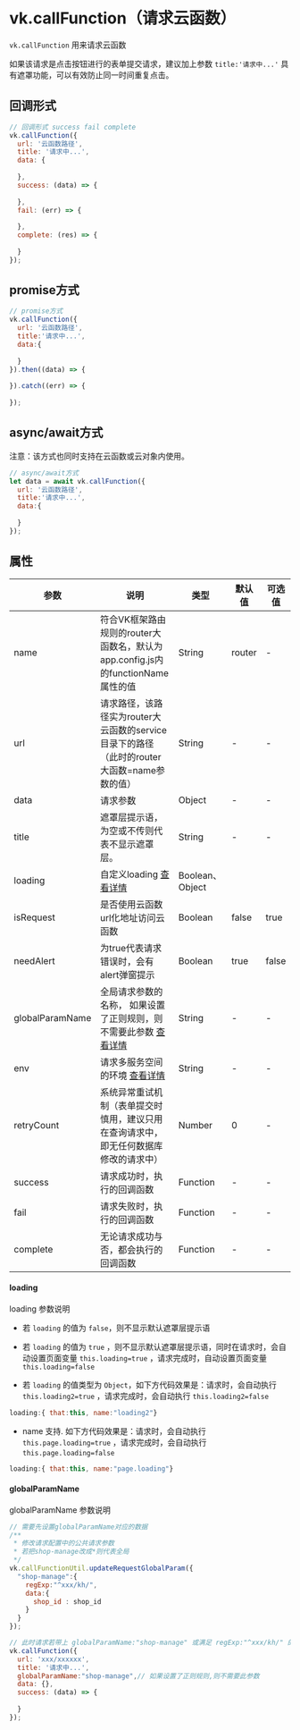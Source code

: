# vk.callFunction（请求云函数）

`vk.callFunction` 用来请求云函数

如果该请求是点击按钮进行的表单提交请求，建议加上参数 `title:'请求中...'` 具有遮罩功能，可以有效防止同一时间重复点击。

## 回调形式 

```js
// 回调形式 success fail complete
vk.callFunction({
  url: '云函数路径',
  title: '请求中...',
  data: {
    
  },
  success: (data) => {
    
  },
  fail: (err) => {
    
  },
  complete: (res) => {
    
  }
});
```

## promise方式

```js
// promise方式
vk.callFunction({
  url: '云函数路径',
  title:'请求中...',
  data:{
    
  }
}).then((data) => {
  
}).catch((err) => {
  
});
```

## async/await方式

注意：该方式也同时支持在云函数或云对象内使用。

```js
// async/await方式
let data = await vk.callFunction({
  url: '云函数路径',
  title:'请求中...',
  data:{
    
  }
});
``` 

## 属性

| 参数             | 说明                           | 类型    | 默认值  | 可选值 |
|------------------|-------------------------------|---------|--------|-------|
| name             | 符合VK框架路由规则的router大函数名，默认为app.config.js内的functionName属性的值 | String  | router | -  |
| url              | 请求路径，该路径实为router大云函数的service目录下的路径（此时的router大函数=name参数的值） | String | - | - |
| data             | 请求参数 | Object  | - | -  |
| title            | 遮罩层提示语，为空或不传则代表不显示遮罩层。 | String  | - | -  |
| loading          | 自定义loading [查看详情](#loading) | Boolean、Object  |
| isRequest        | 是否使用云函数url化地址访问云函数 | Boolean  | false | true |
| needAlert        | 为true代表请求错误时，会有alert弹窗提示 | Boolean  | true | false |
| globalParamName  | 全局请求参数的名称， 如果设置了正则规则，则不需要此参数  [查看详情](#globalparamname)  | String  | - | - |
| env              | 请求多服务空间的环境 [查看详情](https://vkdoc.fsq.pub/client/question/q9.html#%E5%89%8D%E7%AB%AF%E8%AF%B7%E6%B1%82%E5%A4%9A%E6%9C%8D%E5%8A%A1%E7%A9%BA%E9%97%B4)| String  | - | - |
| retryCount       | 系统异常重试机制（表单提交时慎用，建议只用在查询请求中，即无任何数据库修改的请求中） | Number  | 0 | - |
| success          | 请求成功时，执行的回调函数 | Function  | - | - |
| fail             | 请求失败时，执行的回调函数 | Function  | - | - |
| complete         | 无论请求成功与否，都会执行的回调函数 | Function  | - | - |

#### loading

loading 参数说明

* 若 `loading` 的值为 `false`，则不显示默认遮罩层提示语

* 若 `loading` 的值为 `true` ，则不显示默认遮罩层提示语，同时在请求时，会自动设置页面变量 `this.loading=true` ，请求完成时，自动设置页面变量 `this.loading=false`

* 若 `loading` 的值类型为 `Object`，如下方代码效果是：请求时，会自动执行 `this.loading2=true` ，请求完成时，会自动执行 `this.loading2=false`

```js
loading:{ that:this, name:"loading2"}
```

* name 支持. 如下方代码效果是：请求时，会自动执行 `this.page.loading=true` ，请求完成时，会自动执行 `this.page.loading=false`

```js
loading:{ that:this, name:"page.loading"}
```

#### globalParamName

globalParamName 参数说明

```js
// 需要先设置globalParamName对应的数据
/**
 * 修改请求配置中的公共请求参数
 * 若把shop-manage改成*则代表全局
 */
vk.callFunctionUtil.updateRequestGlobalParam({
  "shop-manage":{
    regExp:"^xxx/kh/",
    data:{
      shop_id : shop_id
    }
  }
});

// 此时请求若带上 globalParamName:"shop-manage" 或满足 regExp:"^xxx/kh/" 的正则规则，则请求参数会自动带上 shop_id
vk.callFunction({
  url: 'xxx/xxxxxx',
  title: '请求中...',
  globalParamName:"shop-manage",// 如果设置了正则规则,则不需要此参数
  data: {},
  success: (data) => {
    
  }
});
```